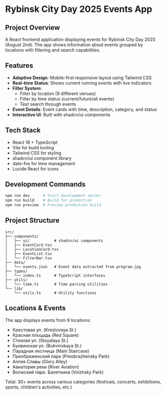 # Rybinsk City Day 2025 Events App

## Project Overview
A React frontend application displaying events for Rybinsk City Day 2025 (August 2nd). The app shows information about events grouped by locations with filtering and search capabilities.

## Features
- **Adaptive Design**: Mobile-first responsive layout using Tailwind CSS
- **Real-time Status**: Shows current running events with live indicators
- **Filter System**:
  - Filter by location (9 different venues)
  - Filter by time status (current/future/all events)
  - Text search through events
- **Event Details**: Event cards with time, description, category, and status
- **Interactive UI**: Built with shadcn/ui components

## Tech Stack
- React 18 + TypeScript
- Vite for build tooling
- Tailwind CSS for styling
- shadcn/ui component library
- date-fns for time management
- Lucide React for icons

## Development Commands
```bash
npm run dev      # Start development server
npm run build    # Build for production
npm run preview  # Preview production build
```

## Project Structure
```
src/
├── components/
│   ├── ui/           # shadcn/ui components
│   ├── EventCard.tsx
│   ├── LocationCard.tsx
│   ├── EventList.tsx
│   └── FilterBar.tsx
├── data/
│   └── events.json   # Event data extracted from program.jpg
├── types/
│   └── index.ts      # TypeScript interfaces
├── utils/
│   └── time.ts       # Time parsing utilities
└── lib/
    └── utils.ts      # Utility functions
```

## Locations & Events
The app displays events from 9 locations:
- Крестовая ул. (Krestovaya St.)
- Красная площадь (Red Square)
- Стоялая ул. (Stoyalaya St.)
- Буквинская ул. (Bukvinskaya St.)
- Парадная лестница (Main Staircase)
- Преображенский парк (Preobrazhensky Park)
- Аллея Славы (Glory Alley)
- Авиатория реки (River Aviation)
- Волжский парк. Балеткина (Volzhsky Park)

Total: 30+ events across various categories (festivals, concerts, exhibitions, sports, children's activities, etc.)
